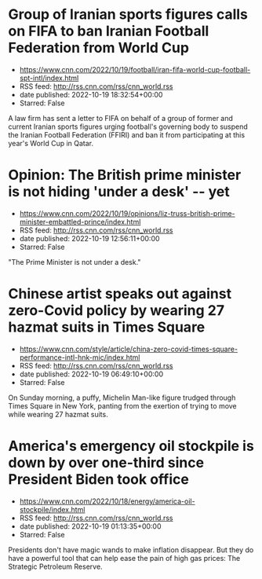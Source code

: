 # Group of Iranian sports figures calls on FIFA to ban Iranian Football Federation from World Cup
 - https://www.cnn.com/2022/10/19/football/iran-fifa-world-cup-football-spt-intl/index.html
 - RSS feed: http://rss.cnn.com/rss/cnn_world.rss
 - date published: 2022-10-19 18:32:54+00:00
 - Starred: False

A law firm has sent a letter to FIFA on behalf of a group of former and current Iranian sports figures urging football's governing body to suspend the Iranian Football Federation (FFIRI) and ban it from participating at this year's World Cup in Qatar.

# Opinion: The British prime minister is not hiding 'under a desk' -- yet
 - https://www.cnn.com/2022/10/19/opinions/liz-truss-british-prime-minister-embattled-prince/index.html
 - RSS feed: http://rss.cnn.com/rss/cnn_world.rss
 - date published: 2022-10-19 12:56:11+00:00
 - Starred: False

"The Prime Minister is not under a desk."

# Chinese artist speaks out against zero-Covid policy by wearing 27 hazmat suits in Times Square
 - https://www.cnn.com/style/article/china-zero-covid-times-square-performance-intl-hnk-mic/index.html
 - RSS feed: http://rss.cnn.com/rss/cnn_world.rss
 - date published: 2022-10-19 06:49:10+00:00
 - Starred: False

On Sunday morning, a puffy, Michelin Man-like figure trudged through Times Square in New York, panting from the exertion of trying to move while wearing 27 hazmat suits.

# America's emergency oil stockpile is down by over one-third since President Biden took office
 - https://www.cnn.com/2022/10/18/energy/america-oil-stockpile/index.html
 - RSS feed: http://rss.cnn.com/rss/cnn_world.rss
 - date published: 2022-10-19 01:13:35+00:00
 - Starred: False

Presidents don't have magic wands to make inflation disappear. But they do have a powerful tool that can help ease the pain of high gas prices: The Strategic Petroleum Reserve.
